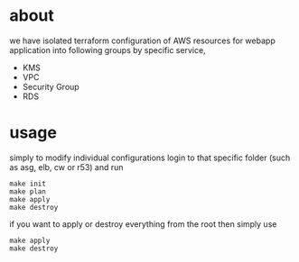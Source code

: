 # about

we have isolated terraform configuration of AWS resources for webapp application into following groups by specific service,

* KMS
* VPC
* Security Group
* RDS

# usage

simply to modify individual configurations login to that specific folder (such as asg, elb, cw or r53) and run

  ```
  make init
  make plan
  make apply
  make destroy
  ```

if you want to apply or destroy everything from the root then simply use

  ```
  make apply
  make destroy
  ```  
